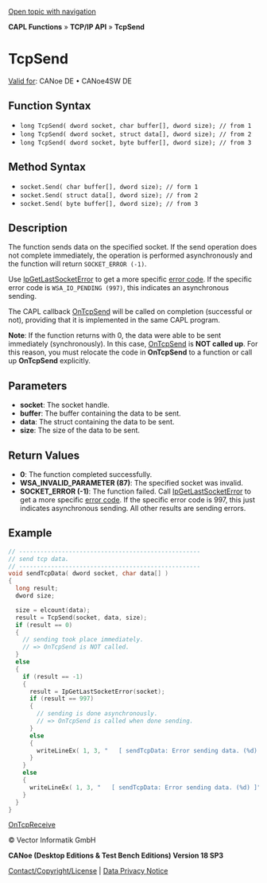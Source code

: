 [Open topic with navigation](../../../../../CANoeDEFamily.htm#Topics/CAPLFunctions/TCPIPAPI/Functions/CAPLfunctionTCPSend.md)

**CAPL Functions** » **TCP/IP API** » **TcpSend**

# TcpSend

[Valid for](../../../Shared/FeatureAvailability.md): CANoe DE • CANoe4SW DE

## Function Syntax

- `long TcpSend( dword socket, char buffer[], dword size); // from 1`
- `long TcpSend( dword socket, struct data[], dword size); // from 2`
- `long TcpSend( dword socket, byte buffer[], dword size); // from 3`

## Method Syntax

- `socket.Send( char buffer[], dword size); // form 1`
- `socket.Send( struct data[], dword size); // from 2`
- `socket.Send( byte buffer[], dword size); // from 3`

## Description

The function sends data on the specified socket. If the send operation does not complete immediately, the operation is performed asynchronously and the function will return `SOCKET_ERROR (-1)`.

Use [IpGetLastSocketError](CAPLfunctionIPGetLastSocketError.md) to get a more specific [error code](../CAPLfunctionsTCPIPWinsock2ErrorCodes.md). If the specific error code is `WSA_IO_PENDING (997)`, this indicates an asynchronous sending.

The CAPL callback [OnTcpSend](../EventProcedures/CAPLfunctionTCPIPOnTcpSend.md) will be called on completion (successful or not), providing that it is implemented in the same CAPL program.

**Note**: If the function returns with 0, the data were able to be sent immediately (synchronously). In this case, [OnTcpSend](../EventProcedures/CAPLfunctionTCPIPOnTcpSend.md) is **NOT called up**. For this reason, you must relocate the code in **OnTcpSend** to a function or call up **OnTcpSend** explicitly.

## Parameters

- **socket**: The socket handle.
- **buffer**: The buffer containing the data to be sent.
- **data**: The struct containing the data to be sent.
- **size**: The size of the data to be sent.

## Return Values

- **0**: The function completed successfully.
- **WSA_INVALID_PARAMETER (87)**: The specified socket was invalid.
- **SOCKET_ERROR (-1)**: The function failed. Call [IpGetLastSocketError](CAPLfunctionIPGetLastSocketError.md) to get a more specific [error code](../CAPLfunctionsTCPIPWinsock2ErrorCodes.md). If the specific error code is 997, this just indicates asynchronous sending. All other results are sending errors.

## Example

```c
// ---------------------------------------------------
// send tcp data.
// ---------------------------------------------------
void sendTcpData( dword socket, char data[] )
{
  long result;
  dword size;

  size = elcount(data);
  result = TcpSend(socket, data, size);
  if (result == 0)
  {
    // sending took place immediately.
    // => OnTcpSend is NOT called.
  }
  else
  {
    if (result == -1)
    {
      result = IpGetLastSocketError(socket);
      if (result == 997)
      {
        // sending is done asynchronously.
        // => OnTcpSend is called when done sending.
      }
      else
      {
        writeLineEx( 1, 3, "   [ sendTcpData: Error sending data. (%d) ]", result);
      }
    }
    else
    {
      writeLineEx( 1, 3, "   [ sendTcpData: Error sending data. (%d) ]", result);
    }
  }
}
```

[OnTcpReceive](../EventProcedures/CAPLfunctionTCPIPOnTcpReceive.md)

© Vector Informatik GmbH

**CANoe (Desktop Editions & Test Bench Editions) Version 18 SP3**

[Contact/Copyright/License](../../../Shared/ContactCopyrightLicense.md) | [Data Privacy Notice](https://www.vector.com/int/en/company/get-info/privacy-policy/)
